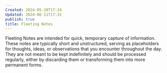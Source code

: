 ```yaml
---
Created: 2024-05-28T17:24
Updated: 2024-06-11T17:31
publish: true
title: Fleeting Notes
---
```

Fleeting Notes are intended for quick, temporary capture of information. These notes are typically short and unstructured, serving as placeholders for thoughts, ideas, or observations that you encounter throughout the day. They are not meant to be kept indefinitely and should be processed regularly, either by discarding them or transforming them into more permanent forms.